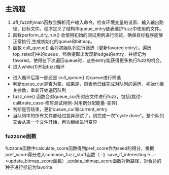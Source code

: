 ## 主流程
1. afl_fuzz的main函数会解析用户输入命令，检查环境变量的设置、输入输出路径、目标文件。程序定义了结构体queue_entry链表维护fuzz中使用的文件。
2. 函数perform_dry_run() 会使用初始的测试用例进行测试，确保目标程序能够正常执行,生成初始化的queue和bitmap。
3. 函数 cull_queue() 会对初始队列进行筛选（更新favored entry）。遍历top_rated[]中的queue，然后提取出发现新edge的entry，并标记为favored，使得在下次遍历queue时，这些entry能获得更多执行fuzz的机会。
4. 进入while(1)开始fuzz循环
- 进入循环后第一部还是 cull_queue() 对queue进行筛选
- 判断queue_cur是否为空，如果是，则表示已经完成对队列的遍历，初始化相关参数，重新开始遍历队列
- fuzz_one() 函数会对queue_cur所对应文件进行fuzz，包括(跳过-calibrate_case-修剪测试用例-对用例分配能量-变异)
- 判断是否结束，更新queue_cur和current_entry
- 当队列中的所有文件都经过变异测试了，则完成一次”cycle done”。整个队列又会从第一个文件开始，再次继续进行变异


### fuzzone函数
fuzzone函数中calculate_score函数得到pref_score作为seed的得分，根据pref_score得分进入common_fuzz_stuff函数（
-》save_if_interesting->...->updata_bitmap_score函数）,updata_bitmap_score函数对新路径，对合适的种子进行标记为favorite

